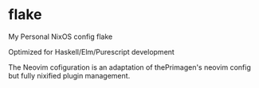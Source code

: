 # flake
My Personal NixOS config flake

Optimized for Haskell/Elm/Purescript development

The Neovim cofiguration is an adaptation of thePrimagen's neovim config but fully nixified plugin management. 

